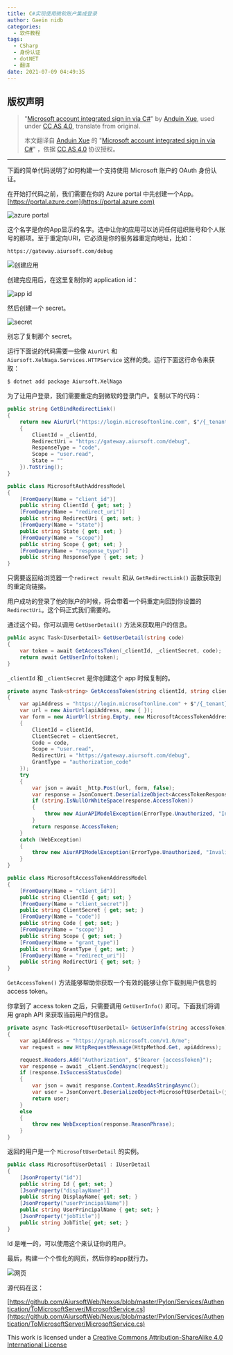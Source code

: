 ```yaml
---
title: C#实现使用微软账户集成登录
author: Gaein nidb
categories:
  - 软件教程
tags:
  - CSharp
  - 身份认证
  - dotNET
  - 翻译
date: 2021-07-09 04:49:35
---
```


## 版权声明

> "[Microsoft account integrated sign in via C#](https://anduin.aiursoft.com/post/2020/3/18/microsoft-account-integrated-sign-in-via-c#)" by [Anduin Xue](https://anduin.aiursoft.com/), used under [CC AS 4.0](http://creativecommons.org/licenses/by-sa/4.0/), ‎translate from original.
>  
> 本文翻译自 [Anduin Xue](https://anduin.aiursoft.com/) 的 "[Microsoft account integrated sign in via C#](https://anduin.aiursoft.com/post/2020/3/18/microsoft-account-integrated-sign-in-via-c#)" ，依据 [CC AS 4.0](https://creativecommons.org/licenses/by-sa/4.0/deed.zh) 协议授权。

---

下面的简单代码说明了如何构建一个支持使用 Microsoft 账户的 OAuth 身份认证。

在开始打代码之前，我们需要在你的 Azure portal 中先创建一个App。 [https://portal.azure.com](https://portal.azure.com)

![azure portal](https://img.cdn.gaein.cn/website_used/blog/MS-Account-Integrated-SignIn-via-CSsharp/01.webp)

这个名字是你的App显示的名字。选中让你的应用可以访问任何组织账号和个人账号的那项。至于重定向URI，它必须是你的服务器重定向地址，比如：

```
https://gateway.aiursoft.com/debug
```

![创建应用](https://img.cdn.gaein.cn/website_used/blog/MS-Account-Integrated-SignIn-via-CSsharp/02.webp)

创建完应用后，在这里复制你的 application id：

![app id](https://img.cdn.gaein.cn/website_used/blog/MS-Account-Integrated-SignIn-via-CSsharp/03.webp)

然后创建一个 secret。

![secret](https://img.cdn.gaein.cn/website_used/blog/MS-Account-Integrated-SignIn-via-CSsharp/04.webp)

别忘了复制那个 secret。

运行下面说的代码需要一些像 `AiurUrl` 和 `Aiursoft.XelNaga.Services.HTTPService` 这样的类。运行下面这行命令来获取：

```bash
$ dotnet add package Aiursoft.XelNaga
```

为了让用户登录，我们需要重定向到微软的登录门户。复制以下的代码：

```csharp
public string GetBindRedirectLink()
{
    return new AiurUrl("https://login.microsoftonline.com", $"/{_tenant}/oauth2/v2.0/authorize", new MicrosoftAuthAddressModel
    {
        ClientId = _clientId,
        RedirectUri = "https://gateway.aiursoft.com/debug",
        ResponseType = "code",
        Scope = "user.read",
        State = ""
    }).ToString();
}
```

```csharp
public class MicrosoftAuthAddressModel
{
    [FromQuery(Name = "client_id")]
    public string ClientId { get; set; }
    [FromQuery(Name = "redirect_uri")]
    public string RedirectUri { get; set; }
    [FromQuery(Name = "state")]
    public string State { get; set; }
    [FromQuery(Name = "scope")]
    public string Scope { get; set; }
    [FromQuery(Name = "response_type")]
    public string ResponseType { get; set; }
}
```

只需要返回给浏览器一个`redirect result` 和从 `GetRedirectLink()` 函数获取到的重定向链接。

用户成功的登录了他的账户的时候，将会带着一个码重定向回到你设置的 `RedirectUri`。这个码正式我们需要的。

通过这个码，你可以调用 `GetUserDetail()` 方法来获取用户的信息。

```cs
public async Task<IUserDetail> GetUserDetail(string code)
{
    var token = await GetAccessToken(_clientId, _clientSecret, code);
    return await GetUserInfo(token);
}
```

`_clientId` 和 `_clientSecret` 是你创建这个 app 时候复制的。

```cs
private async Task<string> GetAccessToken(string clientId, string clientSecret, string code)
{
    var apiAddress = "https://login.microsoftonline.com" + $"/{_tenant}/oauth2/v2.0/token";
    var url = new AiurUrl(apiAddress, new { });
    var form = new AiurUrl(string.Empty, new MicrosoftAccessTokenAddressModel
    {
        ClientId = clientId,
        ClientSecret = clientSecret,
        Code = code,
        Scope = "user.read",
        RedirectUri = "https://gateway.aiursoft.com/debug",
        GrantType = "authorization_code"
    });
    try
    {
        var json = await _http.Post(url, form, false);
        var response = JsonConvert.DeserializeObject<AccessTokenResponse>(json);
        if (string.IsNullOrWhiteSpace(response.AccessToken))
        {
            throw new AiurAPIModelException(ErrorType.Unauthorized, "Invalid Microsoft crenditial");
        }
        return response.AccessToken;
    }
    catch (WebException)
    {
        throw new AiurAPIModelException(ErrorType.Unauthorized, "Invalid Microsoft API response");
    }
}
```

```cs
public class MicrosoftAccessTokenAddressModel
{
    [FromQuery(Name = "client_id")]
    public string ClientId { get; set; }
    [FromQuery(Name = "client_secret")]
    public string ClientSecret { get; set; }
    [FromQuery(Name = "code")]
    public string Code { get; set; }
    [FromQuery(Name = "scope")]
    public string Scope { get; set; }
    [FromQuery(Name = "grant_type")]
    public string GrantType { get; set; }
    [FromQuery(Name = "redirect_uri")]
    public string RedirectUri { get; set; }
}
```

`GetAccessToken()` 方法能够帮助你获取一个有效的能够让你下载到用户信息的 access token。

你拿到了 access token 之后，只需要调用 `GetUserInfo()` 即可。下面我们将调用 graph API 来获取当前用户的信息。

```cs
private async Task<MicrosoftUserDetail> GetUserInfo(string accessToken)
{
    var apiAddress = "https://graph.microsoft.com/v1.0/me";
    var request = new HttpRequestMessage(HttpMethod.Get, apiAddress);

    request.Headers.Add("Authorization", $"Bearer {accessToken}");
    var response = await _client.SendAsync(request);
    if (response.IsSuccessStatusCode)
    {
        var json = await response.Content.ReadAsStringAsync();
        var user = JsonConvert.DeserializeObject<MicrosoftUserDetail>(json);
        return user;
    }
    else
    {
        throw new WebException(response.ReasonPhrase);
    }
}
```

返回的用户是一个 `MicrosoftUserDetail` 的实例。

```cs
public class MicrosoftUserDetail : IUserDetail
{
    [JsonProperty("id")]
    public string Id { get; set; }
    [JsonProperty("displayName")]
    public string DisplayName{ get; set; }
    [JsonProperty("userPrincipalName")]
    public string UserPrincipalName { get; set; }
    [JsonProperty("jobTitle")]
    public string JobTitle{ get; set; }
}
```

Id 是唯一的，可以使用这个来认证你的用户。

最后，构建一个个性化的网页，然后你的app就行力。

![网页](https://img.cdn.gaein.cn/website_used/blog/MS-Account-Integrated-SignIn-via-CSsharp/05.webp)

源代码在这：

[https://github.com/AiursoftWeb/Nexus/blob/master/Pylon/Services/Authentication/ToMicrosoftServer/MicrosoftService.cs](https://github.com/AiursoftWeb/Nexus/blob/master/Pylon/Services/Authentication/ToMicrosoftServer/MicrosoftService.cs)

This work is licensed under a [Creative Commons Attribution-ShareAlike 4.0 International License](http://creativecommons.org/licenses/by-sa/4.0/)